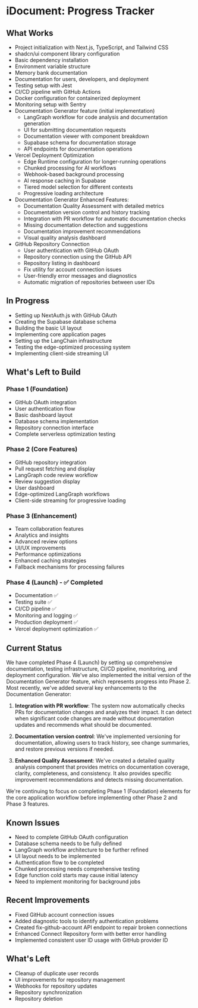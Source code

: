 # iDocument: Progress Tracker

## What Works
- Project initialization with Next.js, TypeScript, and Tailwind CSS
- shadcn/ui component library configuration
- Basic dependency installation
- Environment variable structure
- Memory bank documentation
- Documentation for users, developers, and deployment
- Testing setup with Jest
- CI/CD pipeline with GitHub Actions
- Docker configuration for containerized deployment
- Monitoring setup with Sentry
- Documentation Generator feature (initial implementation)
  - LangGraph workflow for code analysis and documentation generation
  - UI for submitting documentation requests
  - Documentation viewer with component breakdown
  - Supabase schema for documentation storage
  - API endpoints for documentation operations
- Vercel Deployment Optimization
  - Edge Runtime configuration for longer-running operations
  - Chunked processing for AI workflows
  - Webhook-based background processing
  - AI response caching in Supabase
  - Tiered model selection for different contexts
  - Progressive loading architecture
- Documentation Generator Enhanced Features:
  - Documentation Quality Assessment with detailed metrics
  - Documentation version control and history tracking
  - Integration with PR workflow for automatic documentation checks
  - Missing documentation detection and suggestions
  - Documentation improvement recommendations
  - Visual quality analysis dashboard
- GitHub Repository Connection
  - User authentication with GitHub OAuth
  - Repository connection using the GitHub API
  - Repository listing in dashboard
  - Fix utility for account connection issues
  - User-friendly error messages and diagnostics
  - Automatic migration of repositories between user IDs

## In Progress
- Setting up NextAuth.js with GitHub OAuth
- Creating the Supabase database schema
- Building the basic UI layout
- Implementing core application pages
- Setting up the LangChain infrastructure
- Testing the edge-optimized processing system
- Implementing client-side streaming UI

## What's Left to Build
### Phase 1 (Foundation)
- GitHub OAuth integration
- User authentication flow
- Basic dashboard layout
- Database schema implementation
- Repository connection interface
- Complete serverless optimization testing

### Phase 2 (Core Features)
- GitHub repository integration
- Pull request fetching and display
- LangGraph code review workflow
- Review suggestion display
- User dashboard
- Edge-optimized LangGraph workflows
- Client-side streaming for progressive loading

### Phase 3 (Enhancement)
- Team collaboration features
- Analytics and insights
- Advanced review options
- UI/UX improvements
- Performance optimizations
- Enhanced caching strategies
- Fallback mechanisms for processing failures

### Phase 4 (Launch) - ✅ Completed
- Documentation ✅
- Testing suite ✅
- CI/CD pipeline ✅
- Monitoring and logging ✅
- Production deployment ✅
- Vercel deployment optimization ✅

## Current Status
We have completed Phase 4 (Launch) by setting up comprehensive documentation, testing infrastructure, CI/CD pipeline, monitoring, and deployment configuration. We've also implemented the initial version of the Documentation Generator feature, which represents progress into Phase 2. Most recently, we've added several key enhancements to the Documentation Generator:

1. **Integration with PR workflow**: The system now automatically checks PRs for documentation changes and analyzes their impact. It can detect when significant code changes are made without documentation updates and recommends what should be documented.

2. **Documentation version control**: We've implemented versioning for documentation, allowing users to track history, see change summaries, and restore previous versions if needed.

3. **Enhanced Quality Assessment**: We've created a detailed quality analysis component that provides metrics on documentation coverage, clarity, completeness, and consistency. It also provides specific improvement recommendations and detects missing documentation.

We're continuing to focus on completing Phase 1 (Foundation) elements for the core application workflow before implementing other Phase 2 and Phase 3 features.

## Known Issues
- Need to complete GitHub OAuth configuration
- Database schema needs to be fully defined
- LangGraph workflow architecture to be further refined
- UI layout needs to be implemented
- Authentication flow to be completed
- Chunked processing needs comprehensive testing
- Edge function cold starts may cause initial latency
- Need to implement monitoring for background jobs

## Recent Improvements
- Fixed GitHub account connection issues
- Added diagnostic tools to identify authentication problems
- Created fix-github-account API endpoint to repair broken connections
- Enhanced Connect Repository form with better error handling
- Implemented consistent user ID usage with GitHub provider ID

## What's Left
- Cleanup of duplicate user records
- UI improvements for repository management
- Webhooks for repository updates
- Repository synchronization
- Repository deletion 